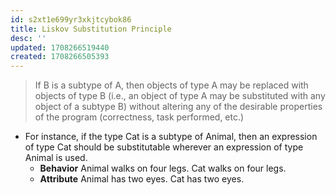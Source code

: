 ```yaml
---
id: s2xt1e699yr3xkjtcybok86
title: Liskov Substitution Principle
desc: ''
updated: 1708266519440
created: 1708266505393
---
```


> If B is a subtype of A, then objects of type A may be replaced with objects of type B (i.e., an object of type A may be substituted with any object of a subtype B) without altering any of the desirable properties of the program (correctness, task performed, etc.)

- For instance, if the type Cat is a subtype of Animal, then an expression of type Cat should be substitutable wherever an expression of type Animal is used.
  - **Behavior**
    Animal walks on four legs.
    Cat walks on four legs.
  - **Attribute**
    Animal has two eyes.
    Cat has two eyes.
